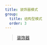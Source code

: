 ```yaml
---
title: 装饰器模式
group:
  title: 结构型模式
  order: 3
---
```


> [装饰器](http://es6.ruanyifeng.com/#docs/decorator)

